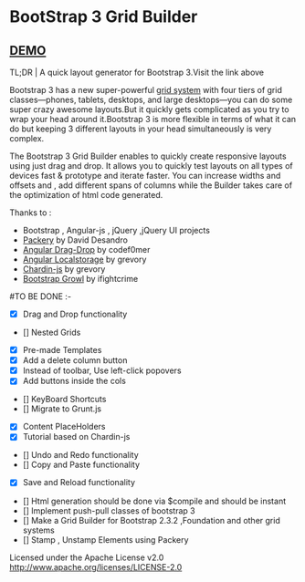 # BootStrap 3 Grid Builder

## [DEMO](http://jaykanakiya.com/bootstrap-grid-builder/ "bootstrap layout generator")

TL;DR | A quick layout generator for Bootstrap 3.Visit the link above

Bootstrap 3 has a new super-powerful [grid system](http://getbootstrap.com/css/#grid) with four tiers of grid classes—phones, tablets, desktops, and large desktops—you can do some super crazy awesome layouts.But it quickly gets complicated as you try to wrap your head around it.Bootstrap 3 is more flexible in terms of what it can do but keeping 3 different layouts in your head simultaneously is very complex.

The Bootstrap 3 Grid Builder enables to quickly create responsive layouts using just drag and drop.
It allows you to quickly test layouts on all types of devices fast & prototype and iterate faster.
You can increase widths and offsets and , add different spans of columns while the Builder takes care of the optimization of html code generated.

Thanks to :

* Bootstrap , Angular-js , jQuery ,jQuery UI projects
* [Packery](http://packery.metafizzy.co/) by David Desandro
* [Angular Drag-Drop](https://github.com/codef0rmer/angular-dragdrop) by codef0mer
* [Angular Localstorage](https://github.com/grevory/angular-local-storage) by grevory
* [Chardin-js](https://github.com/heelhook/chardin.js) by grevory
* [Bootstrap Growl](https://github.com/ifightcrime/bootstrap-growl) by ifightcrime

#TO BE DONE :-

- [x] Drag and Drop functionality
- [] Nested Grids
- [x] Pre-made Templates
- [x] Add a delete column button
- [x] Instead of toolbar, Use left-click popovers
- [x] Add buttons inside the cols
- [] KeyBoard Shortcuts
- [] Migrate to Grunt.js
- [x] Content PlaceHolders
- [x] Tutorial based on Chardin-js
- [] Undo and Redo functionality
- [] Copy and Paste functionality
- [x] Save and Reload functionality
- [] Html generation should be done via $compile and should be instant
- [] Implement push-pull classes of bootstrap 3
- [] Make a Grid Builder for Bootstrap 2.3.2 ,Foundation and other grid systems
- [] Stamp , Unstamp Elements using Packery

Licensed under the Apache License v2.0
http://www.apache.org/licenses/LICENSE-2.0